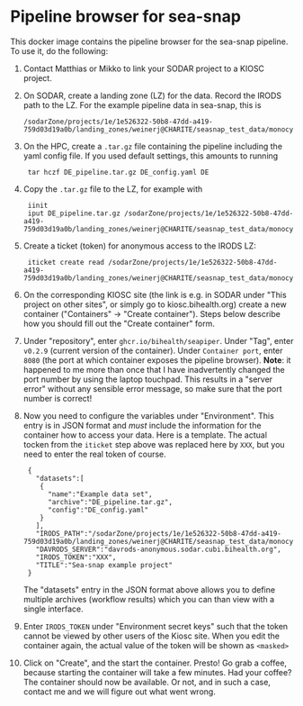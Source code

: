 # Pipeline browser for sea-snap

This docker image contains the pipeline browser for the sea-snap pipeline.
To use it, do the following:


 1. Contact Matthias or Mikko to link your SODAR project to a KIOSC
    project.

 2. On SODAR, create a landing zone (LZ) for the data. Record the IRODS path to
    the LZ. For the example pipeline data in sea-snap, this is 

        
        /sodarZone/projects/1e/1e526322-50b8-47dd-a419-759d03d19a0b/landing_zones/weinerj@CHARITE/seasnap_test_data/monocytes/20210812_165144
        


 3. On the HPC, create a `.tar.gz` file containing the pipeline including
    the yaml config file. If you used default settings, this amounts to
    running

         
         tar hczf DE_pipeline.tar.gz DE_config.yaml DE
         

 4. Copy the `.tar.gz` file to the LZ, for example with

         
         iinit
         iput DE_pipeline.tar.gz /sodarZone/projects/1e/1e526322-50b8-47dd-a419-759d03d19a0b/landing_zones/weinerj@CHARITE/seasnap_test_data/monocytes/20210812_165144
         

 5. Create a ticket (token) for anonymous access to the IRODS LZ:

         
         iticket create read /sodarZone/projects/1e/1e526322-50b8-47dd-a419-759d03d19a0b/landing_zones/weinerj@CHARITE/seasnap_test_data/monocytes/20210812_165144
         

 6. On the corresponding KIOSC site (the link is e.g. in SODAR under "This
    project on other sites", or simply go to kiosc.bihealth.org) create a
    new container ("Containers" -> "Create container"). Steps below
    describe how you should fill out the "Create container" form.


 7. Under "repository", enter `ghcr.io/bihealth/seapiper`. Under
    "Tag", enter `v0.2.9` (current version of the container). Under `Container
    port`, enter `8080` (the port at which container exposes the pipeline
    browser). **Note**: it happened to me more than once that I have
    inadvertently changed the port number by using the laptop touchpad.
    This results in a "server error" without any sensible error message, so
    make sure that the port number is correct!

 8. Now you need to configure the variables under "Environment". This entry
    is in JSON format and *must* include the information for the container
    how to access your data. Here is a template. The actual tocken from the
    `iticket` step above was replaced here by `XXX`, but you need to enter
    the real token of course.

         
         {
           "datasets":[
            {
              "name":"Example data set",
              "archive":"DE_pipeline.tar.gz",
              "config":"DE_config.yaml"
            }
           ],
           "IRODS_PATH":"/sodarZone/projects/1e/1e526322-50b8-47dd-a419-759d03d19a0b/landing_zones/weinerj@CHARITE/seasnap_test_data/monocytes/20210812_165144",
           "DAVRODS_SERVER":"davrods-anonymous.sodar.cubi.bihealth.org",
           "IRODS_TOKEN":"XXX",
           "TITLE":"Sea-snap example project"
         }

    The "datasets" entry in the JSON format above allows you to define
    multiple archives (workflow results) which you can than view with a
    single interface.
         
 9. Enter `IRODS_TOKEN` under "Environment secret keys" such that the token cannot
    be viewed by other users of the Kiosc site. When you edit the container
    again, the actual value of the token will be shown as `<masked>`

 10. Click on "Create", and the start the container. Presto! Go grab a
     coffee, because starting the container will take a few minutes. Had
     your coffee? The container should now be available. Or not, and in
     such a case, contact me and we will figure out what went wrong.
